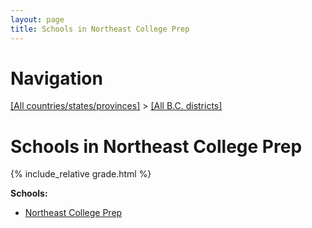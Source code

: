 ```yaml
---
layout: page
title: Schools in Northeast College Prep
---
```

# Navigation

[[All countries/states/provinces]](../..) > [[All B.C. districts]](..)

# Schools in Northeast College Prep

{% include_relative grade.html %}

**Schools:**

- [Northeast College Prep](Northeast_College_Prep.md)
